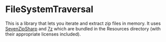 FileSystemTraversal
===================

This is a library that lets you iterate and extract zip files in memory. It uses [SevenZipSharp](http://sevenzipsharp.codeplex.com/) and [7z](http://www.7-zip.org/) which are bundled in the Resources directory (with their appropriate licenses included).